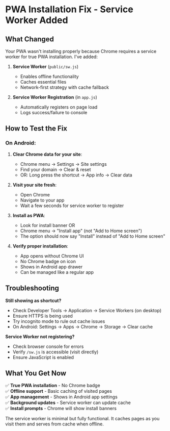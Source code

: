 # PWA Installation Fix - Service Worker Added

## What Changed

Your PWA wasn't installing properly because Chrome requires a service worker for true PWA installation. I've added:

1. **Service Worker** (`public/sw.js`)
   - Enables offline functionality
   - Caches essential files
   - Network-first strategy with cache fallback

2. **Service Worker Registration** (in `app.js`)
   - Automatically registers on page load
   - Logs success/failure to console

## How to Test the Fix

### On Android:

1. **Clear Chrome data for your site**:
   - Chrome menu → Settings → Site settings
   - Find your domain → Clear & reset
   - OR: Long press the shortcut → App info → Clear data

2. **Visit your site fresh**:
   - Open Chrome
   - Navigate to your app
   - Wait a few seconds for service worker to register

3. **Install as PWA**:
   - Look for install banner OR
   - Chrome menu → "Install app" (not "Add to Home screen")
   - The option should now say "Install" instead of "Add to Home screen"

4. **Verify proper installation**:
   - App opens without Chrome UI
   - No Chrome badge on icon
   - Shows in Android app drawer
   - Can be managed like a regular app

## Troubleshooting

**Still showing as shortcut?**
- Check Developer Tools → Application → Service Workers (on desktop)
- Ensure HTTPS is being used
- Try incognito mode to rule out cache issues
- On Android: Settings → Apps → Chrome → Storage → Clear cache

**Service Worker not registering?**
- Check browser console for errors
- Verify `/sw.js` is accessible (visit directly)
- Ensure JavaScript is enabled

## What You Get Now

✅ **True PWA installation** - No Chrome badge  
✅ **Offline support** - Basic caching of visited pages  
✅ **App management** - Shows in Android app settings  
✅ **Background updates** - Service worker can update cache  
✅ **Install prompts** - Chrome will show install banners  

The service worker is minimal but fully functional. It caches pages as you visit them and serves from cache when offline.